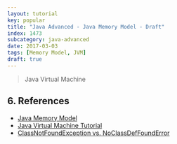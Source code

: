 ```yaml
---
layout: tutorial
key: popular
title: "Java Advanced - Java Memory Model - Draft"
index: 1473
subcategory: java-advanced
date: 2017-03-03
tags: [Memory Model, JVM]
draft: true
---
```


> Java Virtual Machine


## 6. References
* [Java Memory Model](http://tutorials.jenkov.com/java-concurrency/java-memory-model.html)
* [Java Virtual Machine Tutorial](https://www.tutorialspoint.com/java_virtual_machine/index.htm)
* [ClassNotFoundException vs. NoClassDefFoundError](https://dzone.com/articles/java-classnotfoundexception-vs-noclassdeffounderro)
